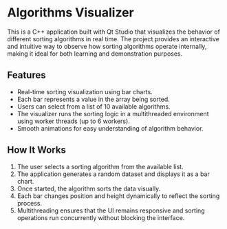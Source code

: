 # Algorithms Visualizer

This is a C++ application built with Qt Studio that visualizes the behavior of different sorting algorithms in real time. The project provides an interactive and intuitive way to observe how sorting algorithms operate internally, making it ideal for both learning and demonstration purposes.

## Features

- Real-time sorting visualization using bar charts.
- Each bar represents a value in the array being sorted.
- Users can select from a list of 10 available algorithms.
- The visualizer runs the sorting logic in a multithreaded environment using worker threads (up to 6 workers).
- Smooth animations for easy understanding of algorithm behavior.


## How It Works

1. The user selects a sorting algorithm from the available list.
2. The application generates a random dataset and displays it as a bar chart.
3. Once started, the algorithm sorts the data visually.
4. Each bar changes position and height dynamically to reflect the sorting process.
5. Multithreading ensures that the UI remains responsive and sorting operations run concurrently without blocking the interface.


